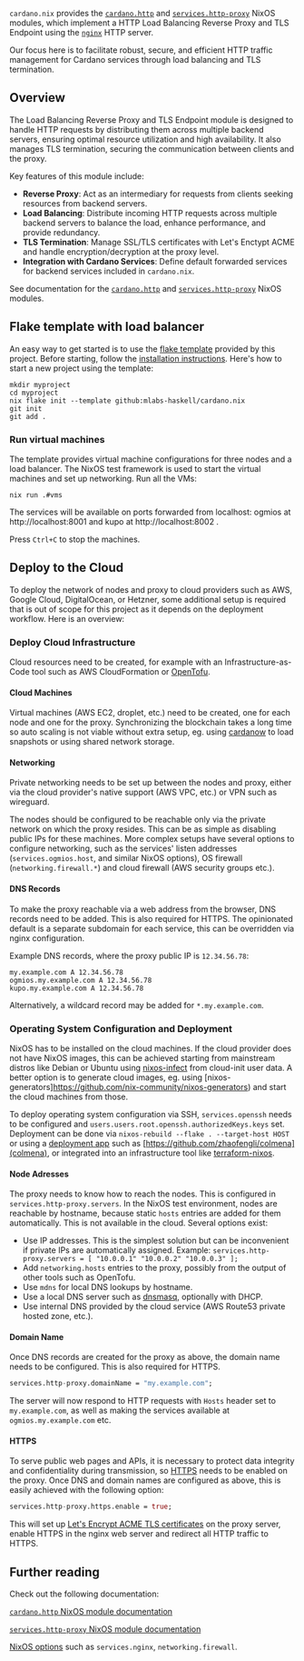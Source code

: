 `cardano.nix` provides the [`cardano.http`](../reference/module-options/cardano.http/) and [`services.http-proxy`](../reference/module-options/services.http-proxy/) NixOS modules, which implement a HTTP Load Balancing Reverse Proxy and TLS Endpoint using the [`nginx`](https://nginx.org/en/) HTTP server.

Our focus here is to facilitate robust, secure, and efficient HTTP traffic management for Cardano services through load balancing and TLS termination.

## Overview

The Load Balancing Reverse Proxy and TLS Endpoint module is designed to handle HTTP requests by distributing them across multiple backend servers, ensuring optimal resource utilization and high availability. It also manages TLS termination, securing the communication between clients and the proxy.

Key features of this module include:

- **Reverse Proxy**: Act as an intermediary for requests from clients seeking resources from backend servers.
- **Load Balancing**: Distribute incoming HTTP requests across multiple backend servers to balance the load, enhance performance, and provide redundancy.
- **TLS Termination**: Manage SSL/TLS certificates with Let's Enctypt ACME and handle encryption/decryption at the proxy level.
- **Integration with Cardano Services**: Define default forwarded services for backend services included in `cardano.nix`.

See documentation for the [`cardano.http`](../reference/module-options/cardano.http/) and [`services.http-proxy`](../reference/module-options/services.http-proxy/) NixOS modules.

## Flake template with load balancer

An easy way to get started is to use the [flake template](https://zero-to-nix.com/concepts/flakes#templates) provided by this project. Before starting, follow the [installation instructions](installation.md). Here's how to start a new project using the template:

```
mkdir myproject
cd myproject
nix flake init --template github:mlabs-haskell/cardano.nix
git init
git add .
```

### Run virtual machines

The template provides virtual machine configurations for three nodes and a load balancer. The NixOS test framework is used to start the virtual machines and set up networking. Run all the VMs:

`nix run .#vms`

The services will be available on ports forwarded from localhost: ogmios at http://localhost:8001 and kupo at http://localhost:8002 .

Press `Ctrl+C` to stop the machines.

## Deploy to the Cloud

To deploy the network of nodes and proxy to cloud providers such as AWS, Google Cloud, DigitalOcean, or Hetzner, some additional setup is required that is out of scope for this project as it depends on the deployment workflow. Here is an overview:

### Deploy Cloud Infrastructure

Cloud resources need to be created, for example with an Infrastructure-as-Code tool such as AWS CloudFormation or [OpenTofu](https://opentofu.org/).

#### Cloud Machines

Virtual machines (AWS EC2, droplet, etc.) need to be created, one for each node and one for the proxy. Synchronizing the blockchain takes a long time so auto scaling is not viable without extra setup, eg. using [cardanow](https://github.com/mlabs-haskell/cardanow/) to load snapshots or using shared network storage.

#### Networking

Private networking needs to be set up between the nodes and proxy, either via the cloud provider's native support (AWS VPC, etc.) or VPN such as wireguard.

The nodes should be configured to be reachable only via the private network on which the proxy resides. This can be as simple as disabling public IPs for these machines. More complex setups have several options to configure networking, such as the services' listen addresses (`services.ogmios.host`, and similar NixOS options), OS firewall (`networking.firewall.*`) and cloud firewall (AWS security groups etc.).

#### DNS Records

To make the proxy reachable via a web address from the browser, DNS records need to be added. This is also required for HTTPS. The opinionated default is a separate subdomain for each service, this can be overridden via nginx configuration.

Example DNS records, where the proxy public IP is `12.34.56.78`:

```text
my.example.com A 12.34.56.78
ogmios.my.example.com A 12.34.56.78
kupo.my.example.com A 12.34.56.78
```

Alternatively, a wildcard record may be added for `*.my.example.com`.

### Operating System Configuration and Deployment

NixOS has to be installed on the cloud machines. If the cloud provider does not have NixOS images, this can be achieved starting from mainstream distros like Debian or Ubuntu using [nixos-infect](https://github.com/elitak/nixos-infect) from cloud-init user data. A better option is to generate cloud images, eg. using [nixos-generators]https://github.com/nix-community/nixos-generators) and start the cloud machines from those.

To deploy operating system configuration via SSH, `services.openssh` needs to be configured and `users.users.root.openssh.authorizedKeys.keys` set. Deployment can be done via `nixos-rebuild --flake . --target-host HOST` or using a [deployment app](https://github.com/nix-community/awesome-nix?tab=readme-ov-file#deployment-tools) such as [https://github.com/zhaofengli/colmena](colmena), or integrated into an infrastructure tool like [terraform-nixos](https://github.com/nix-community/terraform-nixos).

#### Node Adresses

The proxy needs to know how to reach the nodes. This is configured in `services.http-proxy.servers`. In the NixOS test environment, nodes are reachable by hostname, because static `hosts` entries are added for them automatically. This is not available in the cloud. Several options exist:

- Use IP addresses. This is the simplest solution but can be inconvenient if private IPs are automatically assigned. Example:
  `services.http-proxy.servers = [ "10.0.0.1" "10.0.0.2" "10.0.0.3" ];`
- Add `networking.hosts` entries to the proxy, possibly from the output of other tools such as OpenTofu.
- Use `mdns` for local DNS lookups by hostname.
- Use a local DNS server such as [dnsmasq](https://dnsmasq.org/doc.html), optionally with DHCP.
- Use internal DNS provided by the cloud service (AWS Route53 private hosted zone, etc.).

#### Domain Name

Once DNS records are created for the proxy as above, the domain name needs to be configured. This is also required for HTTPS.

```nix
services.http-proxy.domainName = "my.example.com";
```

The server will now respond to HTTP requests with `Hosts` header set to `my.example.com`, as well as making the services available at `ogmios.my.example.com` etc.

#### HTTPS

To serve public web pages and APIs, it is necessary to protect data integrity and confidentiality during transmission, so [HTTPS](https://en.wikipedia.org/wiki/HTTPS) needs to be enabled on the proxy. Once DNS and domain names are configured as above, this is easily achieved with the following option:

```nix
services.http-proxy.https.enable = true;
```

This will set up [Let's Encrypt ACME TLS certificates](https://letsencrypt.org/how-it-works/) on the proxy server, enable HTTPS in the nginx web server and redirect all HTTP traffic to HTTPS.

## Further reading

Check out the following documentation:

[`cardano.http` NixOS module documentation](../reference/module-options/cardano.http/)

[`services.http-proxy` NixOS module documentation](../reference/module-options/services.http-proxy/)

[NixOS options](https://search.nixos.org/options) such as `services.nginx`, `networking.firewall`.
